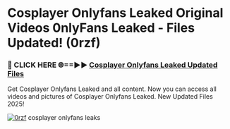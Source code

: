 # Cosplayer Onlyfans Leaked Original Videos 0nlyFans Leaked - Files Updated! (0rzf)

<h3>🔴 CLICK HERE 🌐==►► <a href="https://tinyurl.com/2wckxsce" rel="nofollow">Cosplayer Onlyfans Leaked Updated Files</a></h3>

Get Cosplayer Onlyfans Leaked and all content. Now you can access all videos and pictures of Cosplayer Onlyfans Leaked. New Updated Files 2025!

[![0rzf](https://i.imgur.com/AFduVYN.gif)](https://tinyurl.com/2wckxsce)
cosplayer onlyfans leaks